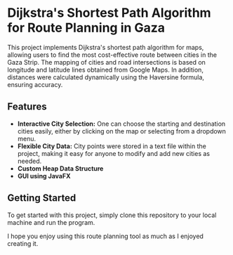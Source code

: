 # Dijkstra's Shortest Path Algorithm for Route Planning in Gaza

This project implements Dijkstra's shortest path algorithm for maps, allowing users to find the most cost-effective route between cities in the Gaza Strip. The mapping of cities and road intersections is based on longitude and latitude lines obtained from Google Maps. In addition, distances were calculated dynamically using the Haversine formula, ensuring accuracy.

## Features
- **Interactive City Selection:** One can choose the starting and destination cities easily, either by clicking on the map or selecting from a dropdown menu.
- **Flexible City Data:** City points were stored in a text file within the project, making it easy for anyone to modify and add new cities as needed.
- **Custom Heap Data Structure**
- **GUI using JavaFX**

## Getting Started
To get started with this project, simply clone this repository to your local machine and run the program.

I hope you enjoy using this route planning tool as much as I enjoyed creating it.
